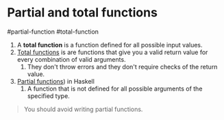 # Partial and total functions

#partial-function #total-function

1. A **total function** is a function defined for all possible input values.
2. [Total functions](https://lispcast.com/what-is-a-total-function/) is are functions that give you a valid return value for every combination of valid arguments.
	1. They don't throw errors and they don't require checks of the return value.
3. [Partial functions](https://wiki.haskell.org/Partial_functions)) in Haskell
	1. A function that is not defined for all possible arguments of the specified type.

> You should avoid writing partial functions.
